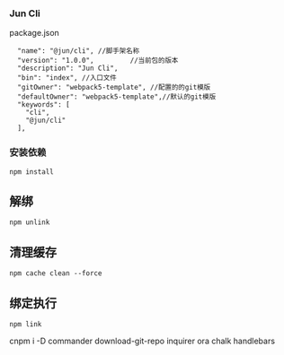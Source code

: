 ### Jun Cli


package.json

```
  "name": "@jun/cli", //脚手架名称
  "version": "1.0.0",         //当前包的版本
  "description": "Jun Cli",
  "bin": "index", //入口文件
  "gitOwner": "webpack5-template", //配置的的git模版
  "defaultOwner": "webpack5-template",//默认的git模版 
  "keywords": [
    "cli",
    "@jun/cli"
  ],

```

### 安装依赖

`npm install`

## 解绑 

`npm unlink`

## 清理缓存 

`npm cache clean --force`

## 绑定执行

`npm link`



cnpm i -D  commander download-git-repo inquirer ora chalk handlebars



